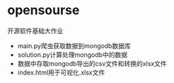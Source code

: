 # opensourse
开源软件基础大作业

* main.py爬虫获取数据到mongodb数据库
* solution.py计算处理mongodb中的数据
* 数据中存取mongodb导出的csv文件和转换的xlsx文件
* index.html用于可视化.xlsx文件
